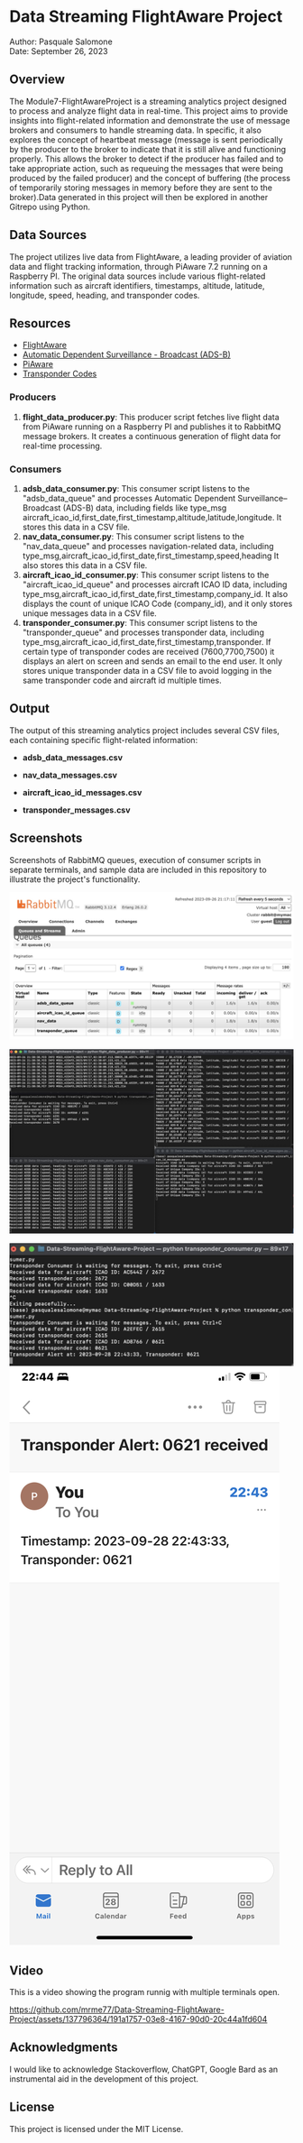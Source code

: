 # Data Streaming FlightAware Project
Author: Pasquale Salomone
<br>
Date: September 26, 2023

## Overview

The Module7-FlightAwareProject is a streaming analytics project designed to process and analyze flight data in real-time. This project aims to provide insights into flight-related information and demonstrate the use of message brokers and consumers to handle streaming data. In specific, it also explores the concept of heartbeat message (message is sent periodically by the producer to the broker to indicate that it is still alive and functioning properly. This allows the broker to detect if the producer has failed and to take appropriate action, such as requeuing the messages that were being produced by the failed producer) and the concept of buffering (the process of temporarily storing messages in memory before they are sent to the broker).Data generated in this project will then be explored in another Gitrepo using Python. 

## Data Sources

The project utilizes live data from FlightAware, a leading provider of aviation data and flight tracking information, through PiAware 7.2 running on a Raspberry PI. The original data sources include various flight-related information such as aircraft identifiers, timestamps, altitude, latitude, longitude, speed, heading, and transponder codes.

## Resources

- [FlightAware](https://www.flightaware.com/)
- [Automatic Dependent Surveillance - Broadcast (ADS-B)](https://www.faa.gov/about/office_org/headquarters_offices/avs/offices/afx/afs/afs400/afs410/ads-b)
- [PiAware](https://blog.flightaware.com/piaware-7-release#:~:text=PiAware%207%20has%20several%20new,(SD%20Card%20Image%20only).)
- [Transponder Codes](https://code7700.com/transponder.htm)

### Producers

1. **flight_data_producer.py**: This producer script fetches live flight data from PiAware running on a Raspberry PI and publishes it to RabbitMQ message brokers. It creates a continuous generation of flight data for real-time processing.

### Consumers

1. **adsb_data_consumer.py**: This consumer script listens to the "adsb_data_queue" and processes Automatic Dependent Surveillance–Broadcast (ADS-B) data, including fields like type_msg aircraft_icao_id,first_date,first_timestamp,altitude,latitude,longitude. It stores this data in a CSV file.
2. **nav_data_consumer.py**: This consumer script listens to the "nav_data_queue" and processes navigation-related data, including type_msg,aircraft_icao_id,first_date,first_timestamp,speed,heading It also stores this data in a CSV file.
3. **aircraft_icao_id_consumer.py**: This consumer script listens to the "aircraft_icao_id_queue" and processes aircraft ICAO ID data, including type_msg,aircraft_icao_id,first_date,first_timestamp,company_id. It also displays the count of unique ICAO Code (company_id), and it only stores unique messages data in a CSV file.
4. **transponder_consumer.py**: This consumer script listens to the "transponder_queue" and processes transponder data, including type_msg,aircraft_icao_id,first_date,first_timestamp,transponder. If certain type of transponder codes are received (7600,7700,7500) it displays an alert on screen and sends an email to the end user. It only stores unique transponder data in a CSV file to avoid logging in the same transponder code and aircraft id multiple times.

## Output

The output of this streaming analytics project includes several CSV files, each containing specific flight-related information:

- **adsb_data_messages.csv**

- **nav_data_messages.csv**

- **aircraft_icao_id_messages.csv**

- **transponder_messages.csv**

## Screenshots

Screenshots of RabbitMQ queues, execution of consumer scripts in separate terminals, and sample data are included in this repository to illustrate the project's functionality.

![RabbitMQ Queue](rabbitmqfinal.jpg)

![Running Multiple Terminals](multipleterminals.jpg)

![Transponder Alert](alert_transponder.jpg)
![Email Alert](IMG_3915.jpg)

## Video

This is a video showing the program runnig with multiple terminals open.

https://github.com/mrme77/Data-Streaming-FlightAware-Project/assets/137796364/191a1757-03e8-4167-90d0-20c44a1fd604




## Acknowledgments

I would like to acknowledge Stackoverflow, ChatGPT, Google Bard as an instrumental aid in the development of this project.

## License

This project is licensed under the MIT License.


